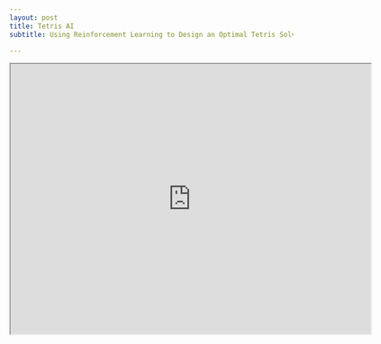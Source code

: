 ```yaml
---
layout: post
title: Tetris AI
subtitle: Using Reinforcement Learning to Design an Optimal Tetris Solver

---
```


<iframe src="https://drive.google.com/file/d/1tzFaxdpWBx4hNzAEk8N0ZN_ZWFV1dGmW/view?usp=sharing" width="640" height="480"></iframe>
